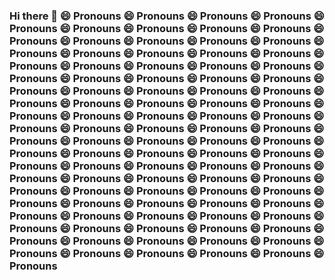 ### Hi there 👋 😄 Pronouns 😄 Pronouns 😄 Pronouns 😄 Pronouns 😄 Pronouns 😄 Pronouns 😄 Pronouns 😄 Pronouns 😄 Pronouns 😄 Pronouns 😄 Pronouns 😄 Pronouns 😄 Pronouns 😄 Pronouns 😄 Pronouns 😄 Pronouns 😄 Pronouns 😄 Pronouns 😄 Pronouns 😄 Pronouns 😄 Pronouns 😄 Pronouns 😄 Pronouns 😄 Pronouns 😄 Pronouns 😄 Pronouns 😄 Pronouns 😄 Pronouns 😄 Pronouns 😄 Pronouns 😄 Pronouns 😄 Pronouns 😄 Pronouns 😄 Pronouns 😄 Pronouns 😄 Pronouns 😄 Pronouns 😄 Pronouns 😄 Pronouns 😄 Pronouns 😄 Pronouns 😄 Pronouns 😄 Pronouns 😄 Pronouns 😄 Pronouns 😄 Pronouns 😄 Pronouns 😄 Pronouns 😄 Pronouns 😄 Pronouns 😄 Pronouns 😄 Pronouns 😄 Pronouns 😄 Pronouns 😄 Pronouns 😄 Pronouns 😄 Pronouns 😄 Pronouns 😄 Pronouns 😄 Pronouns 😄 Pronouns 😄 Pronouns 😄 Pronouns 😄 Pronouns 😄 Pronouns 😄 Pronouns 😄 Pronouns 😄 Pronouns 😄 Pronouns 😄 Pronouns 😄 Pronouns 😄 Pronouns 😄 Pronouns 😄 Pronouns 😄 Pronouns 😄 Pronouns 😄 Pronouns 😄 Pronouns 😄 Pronouns 😄 Pronouns 😄 Pronouns 😄 Pronouns 😄 Pronouns 😄 Pronouns 😄 Pronouns 😄 Pronouns 😄 Pronouns 😄 Pronouns 😄 Pronouns 😄 Pronouns 😄 Pronouns 😄 Pronouns 😄 Pronouns 😄 Pronouns 😄 Pronouns 😄 Pronouns 😄 Pronouns 😄 Pronouns 😄 Pronouns 😄 Pronouns 

<!--
**58e/58e** is a ✨ _special_ ✨ repository because its `README.md` (this file) appears on your GitHub profile.

Here are some ideas to get you started:

- 🔭 I’m currently working on ...
- 🌱 I’m currently learning ...
- 👯 I’m looking to collaborate on ...
- 🤔 I’m looking for help with ...
- 💬 Ask me about ...
- 📫 How to reach me: ...
- 😄 Pronouns: ...
- ⚡ Fun fact: ...
-->
